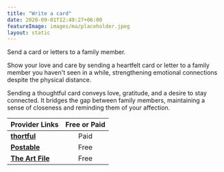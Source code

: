 ```yaml
---
title: "Write a card"
date: 2020-09-01T12:49:27+06:00
featureImage: images/ma/placeholder.jpeg
layout: static
---
```


Send a card or letters to a family member.

Show your love and care by sending a heartfelt card or letter to a family member you haven't seen in a while, strengthening emotional connections despite the physical distance.

Sending a thoughtful card conveys love, gratitude, and a desire to stay connected. It bridges the gap between family members, maintaining a sense of closeness and reminding them of your affection.

| Provider Links      | Free or Paid  |  
| :-----------          | :--------------:      |  
| [**thortful**](https://www.thortful.com/) | Paid | 
| [**Postable**](https://www.postable.com/blog/67-reasons-to-send-a-card/) | Free  | 
| [**The Art File**](https://www.theartfile.com/news/the-importance-of-sending-cards) | Free  | 
  

<br/><br/>






